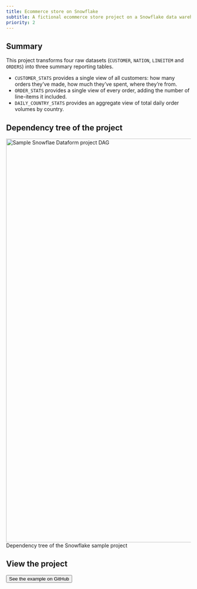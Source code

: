 ```yaml
---
title: Ecommerce store on Snowflake
subtitle: A fictional ecommerce store project on a Snowflake data warehouse.
priority: 2
---
```


## Summary

This project transforms four raw datasets (`CUSTOMER`, `NATION`, `LINEITEM` and `ORDERS`) into three summary reporting tables.

- `CUSTOMER_STATS` provides a single view of all customers: how many orders they’ve made, how much they’ve spent, where they’re from.
- `ORDER_STATS` provides a single view of every order, adding the number of line-items it included.
- `DAILY_COUNTRY_STATS` provides an aggregate view of total daily order volumes by country.

## Dependency tree of the project

<img src="https://assets.dataform.co/docs/sample_projects/snowflake_sample_project_dag.png"  width="1100"  alt="Sample Snowflae Dataform project DAG" />
<figcaption>Dependency tree of the Snowflake sample project</figcaption>

## View the project

<a href="https://github.com/dataform-co/dataform-example-project-snowflake" target="_blank"><button>See the example on GitHub</button></a>
